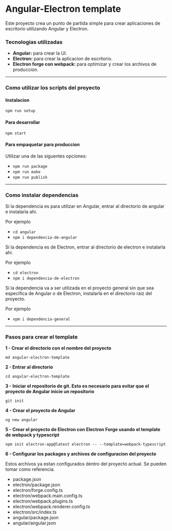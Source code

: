 # Angular-Electron template

Este proyecto crea un punto de partida simple para crear aplicaciones de escritorio utilizando Angular y Electron.

### Tecnologias utilizadas

- **Angular:** para crear la UI.
- **Electron:** para crear la aplicacion de escritorio.
- **Electron forge con webpack:** para optimizar y crear los archivos de produccion.

---

### Como utilizar los scripts del proyecto

#### Instalacion

`npm run setup`

#### Para desarrollar

`npm start`

#### Para empaquetar para produccion

Utilizar una de las siguentes opciones:

- `npm run package`
- `npm run make`
- `npm run publish`

---

### Como instalar dependencias

Si la dependencia es para utilizar en Angular, entrar al directorio de angular e instalarla ahi.

Por ejemplo

- `cd angular`
- `npm i dependencia-de-angular`

Si la dependencia es de Electron, entrar al directorio de electron e instalarla ahi.

Por ejemplo

- `cd electron`
- `npm i dependencia-de-electron`

Si la dependencia va a ser utilizada en el proyecto general sin que sea especifica de Angular o de Electron, instalarla en el directorio raiz del proyecto.

Por ejemplo

- `npm i dependencia-general`

---

### Pasos para crear el template

**1 - Crear el directorio con el nombre del proyecto**

`md angular-electron-template`

**2 - Entrar al directorio**

`cd angular-electron-template`

**3 - Iniciar el repositorio de git. Esto es necesario para evitar que el proyecto de Angular inicie un repositorio**

`git init`

**4 - Crear el proyecto de Angular**

`ng new angular`

**5 - Crear el proyecto de Electron con Electron Forge usando el template de webpack y typescript**

`npm init electron-app@latest electron -- --template=webpack-typescript`

**6 - Configurar los packages y archivos de configuracion del proyecto**

Estos archivos ya estan configurados dentro del proyecto actual. Se pueden tomar como referencia.

- package.json
- electron/package.json
- electron/forge.config.ts
- electron/webpack.main.config.ts
- electron/webpack.plugins.ts
- electron/webpack.renderer.config.ts
- electron/src/index.ts
- angular/package.json
- angular/angular.json
